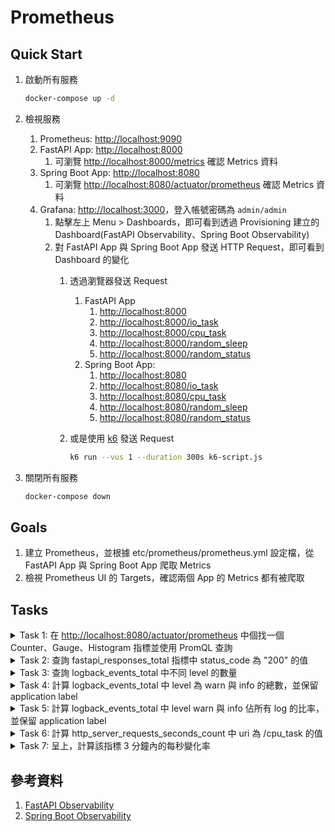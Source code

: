 # Prometheus

## Quick Start

1. 啟動所有服務

    ```bash
    docker-compose up -d
    ```

2. 檢視服務
   1. Prometheus: [http://localhost:9090](http://localhost:9090)
   2. FastAPI App: [http://localhost:8000](http://localhost:8000)
      1. 可瀏覽 [http://localhost:8000/metrics](http://localhost:8000/metrics) 確認 Metrics 資料
   3. Spring Boot App: [http://localhost:8080](http://localhost:8080)
      1. 可瀏覽 [http://localhost:8080/actuator/prometheus](http://localhost:8080/actuator/prometheus) 確認 Metrics 資料
   4. Grafana: [http://localhost:3000](http://localhost:3000)，登入帳號密碼為 `admin/admin`
      1. 點擊左上 Menu > Dashboards，即可看到透過 Provisioning 建立的 Dashboard(FastAPI Observability、Spring Boot Observability)
      2. 對 FastAPI App 與 Spring Boot App 發送 HTTP Request，即可看到 Dashboard 的變化
         1. 透過瀏覽器發送 Request
            1. FastAPI App
               1. [http://localhost:8000](http://localhost:8000)
               2. [http://localhost:8000/io_task](http://localhost:8000/io_task)
               3. [http://localhost:8000/cpu_task](http://localhost:8000/cpu_task)
               4. [http://localhost:8000/random_sleep](http://localhost:8000/random_sleep)
               5. [http://localhost:8000/random_status](http://localhost:8000/random_status)
            2. Spring Boot App: 
               1. [http://localhost:8080](http://localhost:8080)
               2. [http://localhost:8080/io_task](http://localhost:8080/io_task)
               3. [http://localhost:8080/cpu_task](http://localhost:8080/cpu_task)
               4. [http://localhost:8080/random_sleep](http://localhost:8080/random_sleep)
               5. [http://localhost:8080/random_status](http://localhost:8080/random_status)
         2. 或是使用 [k6](https://k6.io/) 發送 Request

            ```bash
            k6 run --vus 1 --duration 300s k6-script.js
            ```
3. 關閉所有服務

    ```bash
    docker-compose down
    ```

## Goals

1. 建立 Prometheus，並根據 etc/prometheus/prometheus.yml 設定檔，從 FastAPI App 與 Spring Boot App 爬取 Metrics
2. 檢視 Prometheus UI 的 Targets，確認兩個 App 的 Metrics 都有被爬取

## Tasks

<details><summary>Task 1: 在 <a href="http://localhost:8080/actuator/prometheus">http://localhost:8080/actuator/prometheus</a> 中個找一個 Counter、Gauge、Histogram 指標並使用 PromQL 查詢</summary>

1. 瀏覽 [http://localhost:8080/actuator/prometheus](http://localhost:8080/actuator/prometheus) 根據指標附註挑選一個 Counter、Gauge、Histogram 指標
   1. Counter: `http_server_requests_seconds_count`
   2. Gauge: `jvm_memory_used_bytes`
   3. Histogram: `http_server_requests_seconds_bucket`
2. 於 Prometheus Web UI [http://localhost:9090](http://localhost:9090) 查詢
3. 或於 Grafana [http://localhost:3000](http://localhost:3000) 的 Explore 中選擇 Prometheus Data Source 並查詢

</details>

<details><summary>Task 2: 查詢 fastapi_responses_total 指標中 status_code 為 "200" 的值</summary>

1. 查詢語法為 `fastapi_responses_total{status_code="200"}`

</details>

<details><summary>Task 3: 查詢 logback_events_total 中不同 level 的數量</summary>

1. 查詢語法為 `logback_events_total{}`

</details>

<details><summary>Task 4: 計算 logback_events_total 中 level 為 warn 與 info 的總數，並保留 application label</summary>

1. 查詢語法為 `sum(logback_events_total{level="warn"}) by(application) + sum(logback_events_total{level="info"}) by(application)`
2. 或是 `sum(logback_events_total{level=~"warn|info"}) by(application)`

</details>

<details><summary>Task 5: 計算 logback_events_total 中 level warn 與 info 佔所有 log 的比率，並保留 application label</summary>

1. 查詢語法為 `sum(logback_events_total{level=~"warn|info"}) by(application) / sum(logback_events_total) by(application)`

</details>

<details><summary>Task 6: 計算 http_server_requests_seconds_count 中 uri 為 /cpu_task 的值</summary>

1. 查詢語法為 `http_server_requests_seconds_count{uri="/cpu_task"}`

</details>

<details><summary>Task 7: 呈上，計算該指標 3 分鐘內的每秒變化率</summary>

1. 查詢語法為 `rate(http_server_requests_seconds_count{uri="/cpu_task"}[3m])`

</details>

## 參考資料

1. [FastAPI Observability](https://grafana.com/grafana/dashboards/16110-fastapi-observability/)
2. [Spring Boot Observability](https://grafana.com/grafana/dashboards/17175-spring-boot-observability/)
